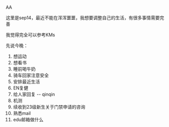 AA

这里是sep14，最近不能在浑浑噩噩，我想要调整自己的生活，有很多事情需要完善

我觉得完全可以参考KMs

先说今晚：
1. 想运动
2. 想看书
3. 睡前喝牛奶
4. 骑车回家注意安全
5. 安排最近生活
6. EN复健
7. 给人家回复 -- qinqin
8. 机测
9. 续收到23级新生关于门禁申请的咨询
10. 熟悉mail
11. edu邮箱做什么
   
















